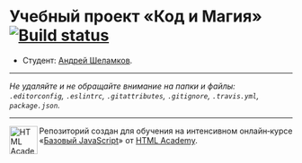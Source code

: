 # Учебный проект «Код и Магия» [![Build status][travis-image]][travis-url]

* Студент: [Андрей Шеламков](https://up.htmlacademy.ru/javascript/12/user/519699).

---

_Не удаляйте и не обращайте внимание на папки и файлы:_<br>
_`.editorconfig`, `.eslintrc`, `.gitattributes`, `.gitignore`, `.travis.yml`, `package.json`._

---

<a href="https://htmlacademy.ru/intensive/javascript"><img align="left" width="50" height="50" title="HTML Academy" src="https://up.htmlacademy.ru/static/img/intensive/javascript/logo-for-github.svg"></a>

Репозиторий создан для обучения на интенсивном онлайн‑курсе «[Базовый JavaScript](https://htmlacademy.ru/intensive/javascript)» от [HTML Academy](https://htmlacademy.ru).

[travis-image]: https://travis-ci.org/htmlacademy-javascript/519699-code-and-magick.svg?branch=master
[travis-url]: https://travis-ci.org/htmlacademy-javascript/519699-code-and-magick
